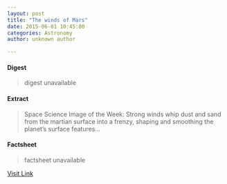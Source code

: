 ```yaml
---
layout: post
title: "The winds of Mars"
date: 2015-06-01 10:45:00
categories: Astronomy
author: unknown author

---
```



#### Digest
>digest unavailable

#### Extract
>Space Science Image of the Week: Strong winds whip dust and sand from the martian surface into a frenzy, shaping and smoothing the planet’s surface features...

#### Factsheet
>factsheet unavailable

[Visit Link](http://www.esa.int/spaceinimages/Images/2015/06/The_effect_of_the_winds_of_Mars)


